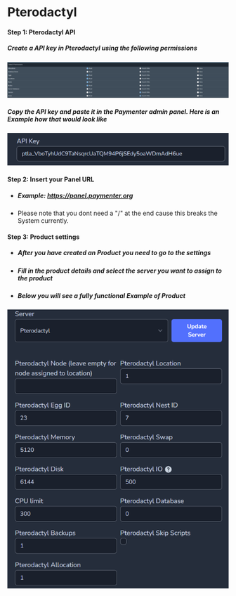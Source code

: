 # Pterodactyl

#### Step 1: Pterodactyl API

##### Create a API key in Pterodactyl using the following permissions

![image](pterodactyl.png)

##### Copy the API key and paste it in the Paymenter admin panel. Here is an Example how that would look like

![image](apikey.png)

#### Step 2: Insert your Panel URL

* ##### Example: <https://panel.paymenter.org>

* Please note that you dont need a "/" at the end cause this breaks the System currently.

#### Step 3: Product settings

* #####  After you have created an Product you need to go to the settings

* ##### Fill in the product details and select the server you want to assign to the product

* ##### Below you will see a fully functional Example of Product

![image](productsettingsexample.png)
